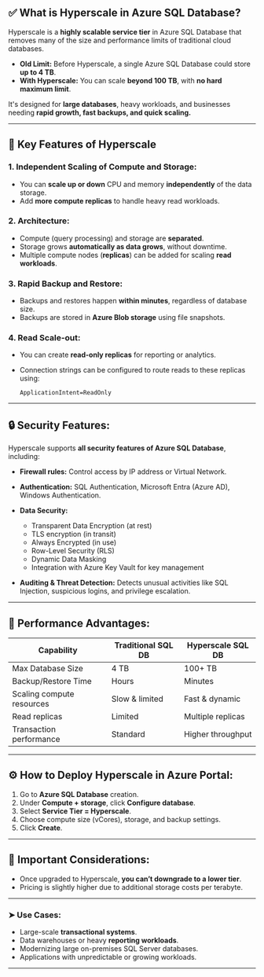 ## ✅ **What is Hyperscale in Azure SQL Database?**

Hyperscale is a **highly scalable service tier** in Azure SQL Database that removes many of the size and performance limits of traditional cloud databases.

- **Old Limit:** Before Hyperscale, a single Azure SQL Database could store **up to 4 TB**.
- **With Hyperscale:** You can scale **beyond 100 TB**, with **no hard maximum limit**.

It's designed for **large databases**, heavy workloads, and businesses needing **rapid growth, fast backups, and quick scaling.**

---

## 🔑 **Key Features of Hyperscale**

### 1. **Independent Scaling of Compute and Storage:**

- You can **scale up or down** CPU and memory **independently** of the data storage.
- Add **more compute replicas** to handle heavy read workloads.

### 2. **Architecture:**

- Compute (query processing) and storage are **separated**.
- Storage grows **automatically as data grows**, without downtime.
- Multiple compute nodes (**replicas**) can be added for scaling **read workloads**.

### 3. **Rapid Backup and Restore:**

- Backups and restores happen **within minutes**, regardless of database size.
- Backups are stored in **Azure Blob storage** using file snapshots.

### 4. **Read Scale-out:**

- You can create **read-only replicas** for reporting or analytics.
- Connection strings can be configured to route reads to these replicas using:

  ```plaintext
  ApplicationIntent=ReadOnly
  ```

---

## 🔒 **Security Features:**

Hyperscale supports **all security features of Azure SQL Database**, including:

- **Firewall rules:** Control access by IP address or Virtual Network.
- **Authentication:** SQL Authentication, Microsoft Entra (Azure AD), Windows Authentication.
- **Data Security:**

  - Transparent Data Encryption (at rest)
  - TLS encryption (in transit)
  - Always Encrypted (in use)
  - Row-Level Security (RLS)
  - Dynamic Data Masking
  - Integration with Azure Key Vault for key management

- **Auditing & Threat Detection:** Detects unusual activities like SQL Injection, suspicious logins, and privilege escalation.

---

## 🚀 **Performance Advantages:**

| Capability                | Traditional SQL DB | Hyperscale SQL DB |
| ------------------------- | ------------------ | ----------------- |
| Max Database Size         | 4 TB               | 100+ TB           |
| Backup/Restore Time       | Hours              | Minutes           |
| Scaling compute resources | Slow & limited     | Fast & dynamic    |
| Read replicas             | Limited            | Multiple replicas |
| Transaction performance   | Standard           | Higher throughput |

---

## ⚙️ **How to Deploy Hyperscale in Azure Portal:**

1. Go to **Azure SQL Database** creation.
2. Under **Compute + storage**, click **Configure database**.
3. Select **Service Tier = Hyperscale**.
4. Choose compute size (vCores), storage, and backup settings.
5. Click **Create**.

---

## 🛑 **Important Considerations:**

- Once upgraded to Hyperscale, **you can’t downgrade to a lower tier**.
- Pricing is slightly higher due to additional storage costs per terabyte.

---

### ➤ **Use Cases:**

- Large-scale **transactional systems**.
- Data warehouses or heavy **reporting workloads**.
- Modernizing large on-premises SQL Server databases.
- Applications with unpredictable or growing workloads.

---
